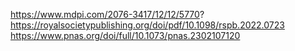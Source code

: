 https://www.mdpi.com/2076-3417/12/12/5770?
https://royalsocietypublishing.org/doi/pdf/10.1098/rspb.2022.0723
https://www.pnas.org/doi/full/10.1073/pnas.2302107120